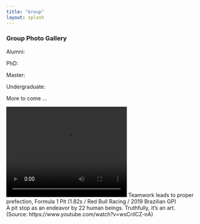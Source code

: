```yaml
---
title: "Group"
layout: splash
---
```


### Group Photo Gallery

Alumni:

PhD:

Master:

Undergraduate: 

More to come ...


<video width="320" height="240" controls>
  <source src="/assets/videos/RedBull_PitStop.mp4" type="video/mp4">
</video>
Teamwork leads to proper prefection, Formula 1 Pit (1.82s / Red Bull Racing / 2019 Brazilian GP) <br> A pit stop as an endeavor by 22 human beings. Truthfully, it’s an art. (Source: https://www.youtube.com/watch?v=wsCriICZ-nA)